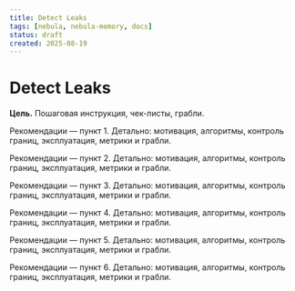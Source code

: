 ```yaml
---
title: Detect Leaks
tags: [nebula, nebula-memory, docs]
status: draft
created: 2025-08-19
---
```


# Detect Leaks

**Цель.** Пошаговая инструкция, чек-листы, грабли.

Рекомендации — пункт 1. Детально: мотивация, алгоритмы, контроль границ, эксплуатация, метрики и грабли.

Рекомендации — пункт 2. Детально: мотивация, алгоритмы, контроль границ, эксплуатация, метрики и грабли.

Рекомендации — пункт 3. Детально: мотивация, алгоритмы, контроль границ, эксплуатация, метрики и грабли.

Рекомендации — пункт 4. Детально: мотивация, алгоритмы, контроль границ, эксплуатация, метрики и грабли.

Рекомендации — пункт 5. Детально: мотивация, алгоритмы, контроль границ, эксплуатация, метрики и грабли.

Рекомендации — пункт 6. Детально: мотивация, алгоритмы, контроль границ, эксплуатация, метрики и грабли.
